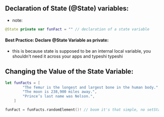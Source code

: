 
## Declaration of State (@State) variables:
- note: 
```swift
@State private var funFact = "" // declaration of a state variable
```

#### Best Practice: Declare @State Variable as private:
- this is because state is supposed to be an internal local variable, you shouldn't need it across your apps and typeshi typeshi
## Changing the Value of the State Variable:
```swift
let funFacts = [
        "The femur is the longest and largest bone in the human body.",
        "The moon is 238,900 miles away.",
        "Prince’s last name was Nelson.",
    ]

funFact = funFacts.randomElement()! // boom it's that simple, no setState() typec typec cable
```